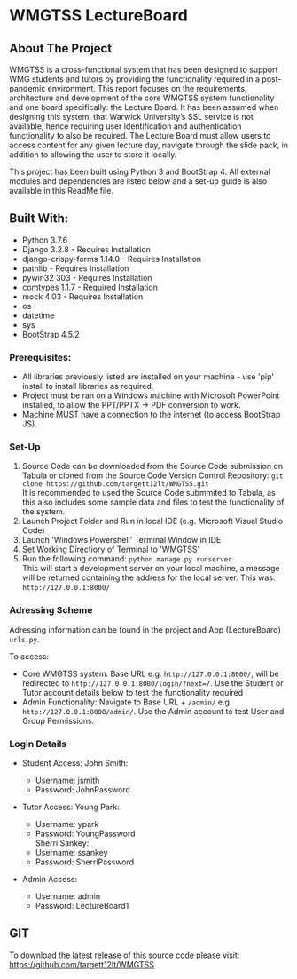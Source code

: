 # WMGTSS LectureBoard

## About The Project
WMGTSS is a cross-functional system that has been designed to support WMG students and tutors by providing the functionality required in a  post-pandemic environment.  This report focuses on the requirements, architecture and development of the core WMGTSS system functionality and one  board specifically: the Lecture Board. It has been assumed when designing this system, that Warwick University’s SSL service is not available, hence  requiring user identification and authentication functionality to also be required. The Lecture Board must allow users to access content for any  given lecture day, navigate through the slide pack, in addition to allowing the user to store it locally. 

This project has been built using Python 3 and BootStrap 4. All external modules and dependencies are listed below and a set-up guide is also available in this ReadMe file.  

## Built With: 
* Python 3.7.6 
* Django 3.2.8 - Requires Installation  
* django-crispy-forms 1.14.0 - Requires Installation  
* pathlib - Requires Installation  
* pywin32 303 - Requires Installation  
* comtypes 1.1.7 - Required Installation  
* mock 4.03 - Requires Installation  
* os  
* datetime  
* sys  
* BootStrap 4.5.2

### Prerequisites:
* All libraries previously listed are installed on your machine - use 'pip' install to install libraries as required.  
* Project must be ran on a Windows machine with Microsoft PowerPoint installed, to allow the PPT/PPTX -> PDF conversion to work.  
* Machine MUST have a connection to the internet (to access BootStrap JS).

### Set-Up
1. Source Code can be downloaded from the Source Code submission on Tabula or cloned from the Source Code Version Control Repository:
`git clone https://github.com/targett12lt/WMGTSS.git`  
It is recommended to used the Source Code submmited to Tabula, as this also includes some sample data and files to test the functionality of the system.  
2. Launch Project Folder and Run in local IDE (e.g. Microsoft Visual Studio Code)  
3. Launch 'Windows Powershell' Terminal Window in IDE  
4. Set Working Directiory of Terminal to 'WMGTSS'
5. Run the following command: 
`python manage.py runserver`  
This will start a development server on your local machine, a message will be returned containing the address for the local server. This was:  
`http://127.0.0.1:8000/`

### Adressing Scheme
Adressing information can be found in the project and App (LectureBoard) `urls.py`.  
  
To access:  
* Core WMGTSS system: Base URL e.g. `http://127.0.0.1:8000/`, will be redirected to `http://127.0.0.1:8000/login/?next=/`. Use the Student or Tutor account details below to test the functionality required
* Admin Functionality: Navigate to Base URL + `/admin/` e.g. `http://127.0.0.1:8000/admin/`. Use the Admin account to test User and Group Permissions.


### Login Details
* Student Access:
    John Smith: 
    * Username: jsmith  
    * Password: JohnPassword  

* Tutor Access:
    Young Park:  
    * Username: ypark  
    * Password: YoungPassword  
    Sherri Sankey:  
    * Username: ssankey  
    * Password: SherriPassword  

* Admin Access:  
    * Username: admin  
    * Password: LectureBoard1  

## GIT
To download the latest release of this source code please visit:  
https://github.com/targett12lt/WMGTSS
